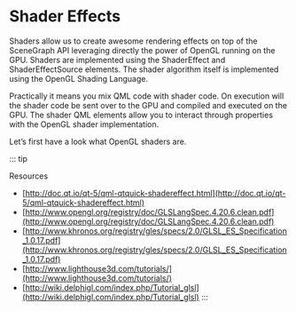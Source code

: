 # Shader Effects

Shaders allow us to create awesome rendering effects on top of the SceneGraph API leveraging directly the power of OpenGL running on the GPU. Shaders are implemented using the ShaderEffect and ShaderEffectSource elements. The shader algorithm itself is implemented using the OpenGL Shading Language.

Practically it means you mix QML code with shader code. On execution will the shader code be sent over to the GPU and compiled and executed on the GPU. The shader QML elements allow you to interact through properties with the OpenGL shader implementation.

Let’s first have a look what OpenGL shaders are.


::: tip

Resources

* [http://doc.qt.io/qt-5/qml-qtquick-shadereffect.html](http://doc.qt.io/qt-5/qml-qtquick-shadereffect.html)
* [http://www.opengl.org/registry/doc/GLSLangSpec.4.20.6.clean.pdf](http://www.opengl.org/registry/doc/GLSLangSpec.4.20.6.clean.pdf)
* [http://www.khronos.org/registry/gles/specs/2.0/GLSL_ES_Specification_1.0.17.pdf](http://www.khronos.org/registry/gles/specs/2.0/GLSL_ES_Specification_1.0.17.pdf)
* [http://www.lighthouse3d.com/tutorials/](http://www.lighthouse3d.com/tutorials/)
* [http://wiki.delphigl.com/index.php/Tutorial_glsl](http://wiki.delphigl.com/index.php/Tutorial_glsl)
:::

